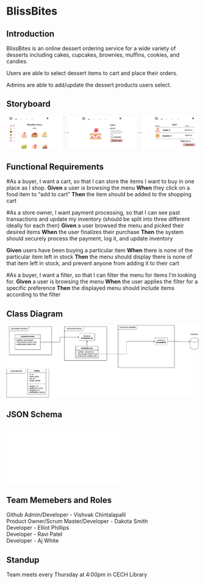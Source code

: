 # BlissBites

## Introduction
BlissBites is an online dessert ordering service for a wide variety of desserts including cakes, cupcakes, brownies, muffins, cookies, and candies.

Users are able to select dessert items to cart and place their orders.

Admins are able to add/update the dessert products users select.

## Storyboard

![Wireframe for BlissBites](StoryBoard.png)

## Functional Requirements
#As a buyer, I want a cart, so that I can store the items I want to buy in one place as I shop.
<b>Given</b> a user is browsing the menu
<b>When</b> they click on a food item to “add to cart”
<b>Then</b> the item should be added to the shopping cart

#As a store owner, I want payment processing, so that I can see past transactions and update my inventory
(should be split into three different ideally for each then)
<b>Given</b> a user browsed the menu and picked their desired items
<b>When</b> the user finalizes their purchase
<b>Then</b> the system should securely process the payment, log it, and update inventory

<b>Given</b> users have been buying a particular item
<b>When</b> there is none of the particular item left in stock
<b>Then</b> the menu should display there is none of that item left in stock, and prevent anyone from adding it to their cart

#As a buyer, I want a filter, so that I can filter the menu for items I’m looking for.
<b>Given</b> a user is browsing the menu
<b>When</b> the user applies the filter for a specific preference
<b>Then</b> the displayed menu should include items according to the filter

## Class Diagram
![UML Diagram for BlissBites](UML.png)

## JSON Schema
![JSON Schema](JSONSchema.txt)

## Team Memebers and Roles
Github Admin/Developer - Vishvak Chintalapalli\
Product Owner/Scrum Master/Developer - Dakota Smith\
Developer - Elliot Phillips\
Developer - Ravi Patel\
Developer - Aj White

## Standup
Team meets every Thursday at 4:00pm in CECH Library
